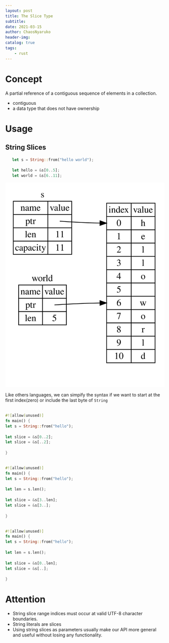 ```yaml
---
layout: post
title: The Slice Type
subtitle: 
date: 2021-03-15
author: ChaosNyaruko
header-img: 
catalog: true
tags:
    - rust
---
```

# Concept
A partial reference of a contiguous sequence of elements in a collection.  
- contiguous
- a data type that does not have ownership

# Usage
## String Slices
```Rust
   let s = String::from("hello world");

   let hello = &s[0..5];
   let world = &s[6..11];

```

![string slice referring to part of a String](/img/string_slice.svg)

Like others languages, we can simpify the syntax if we want to start at the first index(zero) or include the last byte of `String`  
```Rust

#![allow(unused)]
fn main() {
let s = String::from("hello");

let slice = &s[0..2];
let slice = &s[..2];

}

```
```Rust

#![allow(unused)]
fn main() {
let s = String::from("hello");

let len = s.len();

let slice = &s[3..len];
let slice = &s[3..];

}

```
```Rust

#![allow(unused)]
fn main() {
let s = String::from("hello");

let len = s.len();

let slice = &s[0..len];
let slice = &s[..];

}

```

# Attention
- String slice range indices must occur at valid UTF-8 character boundaries.
- String literals are slices
- Using string slices as parameters usually make our API more general and useful without losing any functionality.
